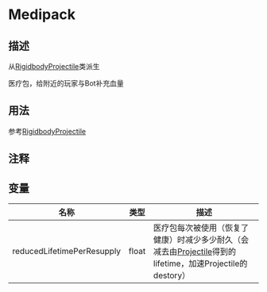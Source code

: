 # Medipack
## 描述
从[RigidbodyProjectile](./RigidbodyProjectile.md)类派生

医疗包，给附近的玩家与Bot补充血量
## 用法

参考[RigidbodyProjectile](./RigidbodyProjectile.md)

## 注释

## 变量
| 名称 | 类型 | 描述 |
| ----------- | ----------- | ----------- |
| reducedLifetimePerResupply  | float | 医疗包每次被使用（恢复了健康）时减少多少耐久（会减去由[Projectile](./Projectile.md)得到的lifetime，加速Projectile的destory） |  
